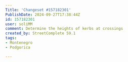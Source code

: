 ```yaml
---
Title: 'Changeset #157182301'
PublishDate: 2024-09-27T17:38:44Z
id: 157182301
user: soliMM
comment: Determine the heights of kerbs at crossings
created_by: StreetComplete 59.1
tags:
- Montenegro
- Podgorica

---
```

